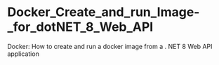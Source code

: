 # Docker_Create_and_run_Image-_for_dotNET_8_Web_API
Docker: How to create and run a docker image from a . NET 8 Web API application
